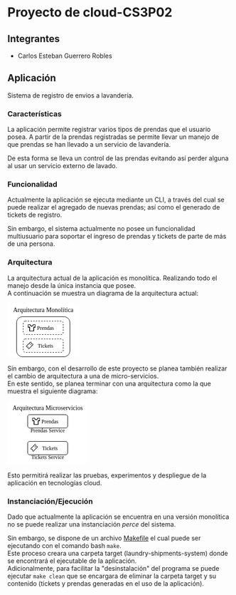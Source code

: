 # Proyecto de cloud-CS3P02
## Integrantes
- Carlos Esteban Guerrero Robles

## Aplicación

Sistema de registro de envios a lavandería.

### Características

La aplicación permite registrar varios tipos de prendas que el usuario posea.
A partir de la prendas registradas se permite llevar un manejo de que prendas se han llevado a un servicio de lavandería.

De esta forma se lleva un control de las prendas evitando así perder alguna al usar un servicio externo de lavado.

### Funcionalidad

Actualmente la aplicación se ejecuta mediante un CLI, a través del cual se puede realizar el agregado de nuevas prendas; así como el generado de tickets de registro.

Sin embargo, el sistema actualmente no posee un funcionalidad multiusuario para soportar el ingreso de prendas y tickets de parte de más de una persona.

### Arquitectura

La arquitectura actual de la aplicación es monolítica. Realizando todo el manejo desde la única instancia que posee.   
A continuación se muestra un diagrama de la arquitectura actual:

![monolith_architecture](documentation/app_architecture/monolith/monolith_diagram.drawio.png)

Sin embargo, con el desarrollo de este proyecto se planea también realizar el cambio de arquitectura a una de micro-servicios.  
En este sentido, se planea terminar con una arquitectura como la que muestra el siguiente diagrama:

![microServices_architecture](documentation/app_architecture/microServices/microServices_diagram.drawio.png)

Esto permitirá realizar las pruebas, experimentos y despliegue de la aplicación en tecnologías cloud.

### Instanciación/Ejecución

Dado que actualmente la aplicación se encuentra en una versión monolítica no se puede realizar una instanciación *perce* del sistema.

Sin embargo, se dispone de un archivo [Makefile](Makefile) el cual puede ser ejecutando con el comando bash `make`\.  
Este proceso creara una carpeta target (laundry-shipments-system) donde se encontrará el ejecutable de la aplicación.  
Adicionalmente, para facilitar la "desinstalación" del programa se puede ejecutar `make clean` que se encargara de eliminar la carpeta target y su contenido (tickets y prendas generadas en el uso de la aplicación).
